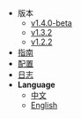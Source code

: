 * 版本
  * [v1.4.0-beta](/zh-cn/v1.4.0/)
  * [v1.3.2](/zh-cn/v1.3.0/)
  * [v1.2.2](/zh-cn/v1.2.0/)
* [指南](/zh-cn/v1.4.0/)
* [配置](config/)
* [日志](/update-log/)
* **Language**
  * [中文](/zh-cn/)
  * [English](/en-us/)

